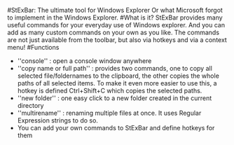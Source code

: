 #StExBar: The ultimate tool for Windows Explorer
Or what Microsoft forgot to implement in the Windows Explorer.
#What is it?
StExBar provides many useful commands for your everyday use of Windows explorer. And you can add as many custom commands on your own as you like.
The commands are not just available from the toolbar, but also via hotkeys and via a context menu!
#Functions
* ''console'' : open a console window anywhere
* ''copy name or full path'' : provides two commands, one to copy all selected file/foldernames to the clipboard, the other copies the whole paths of all selected items. To make it even more easier to use this, a hotkey is defined Ctrl+Shift+C which copies the selected paths.
* ''new folder'' : one easy click to a new folder created in the current directory
* ''multirename'' : renaming multiple files at once. It uses Regular Expression strings to do so.
* You can add your own commands to StExBar and define hotkeys for them
